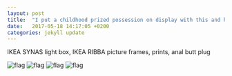 ```yaml
---
layout: post
title:  "I put a childhood prized possession on display with this and have 0 regrets"
date:   2017-05-18 14:17:05 +0200
categories: jekyll update
---
```

IKEA SYNAS light box, IKEA RIBBA picture frames, prints, anal butt plug

<img src="{{ site.url }}/assets/synas5.JPG" class="w-100" alt="flag">
<img src="{{ site.url }}/assets/synas4.JPG" class="w-100" alt="flag">
<img src="{{ site.url }}/assets/synas6.jpg" class="w-100" alt="flag">
<img src="{{ site.url }}/assets/synas7.JPG" class="w-100" alt="flag">
